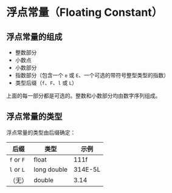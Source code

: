 # 浮点常量（Floating Constant）

## 浮点常量的组成

* 整数部分
* 小数点
* 小数部分
* 指数部分（包含一个 `e` 或 `E`、一个可选的带符号整型类型的指数）
* 类型后缀（`f`、`F`、`l` 或 `L`）

上面的每一部分都是可选的。整数和小数部分均由数字序列组成。

## 浮点常量的类型

浮点常量的类型由后缀确定：

| 后缀       | 类型        | 示例    |
| ---------- | ----------- | ------- |
| `f` or `F` | float       | 111f    |
| `l` or `L` | long double | 314E-5L |
| （无）     | double      | 3.14    |
